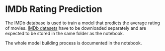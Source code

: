 # IMDb Rating Prediction
The IMDb database is used to train a model that predicts the average rating of movies.
[IMDb datasets](https://www.imdb.com/interfaces/) have to be downloaded separately and are expected to be stored in the same folder as the notebook.

The whole model building process is documented in the notebook.
